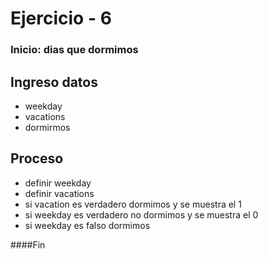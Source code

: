 # Ejercicio - 6

### Inicio: dias que dormimos

## Ingreso datos

 + weekday
 + vacations
 + dormirmos
 
## Proceso

 + definir weekday
 + definir vacations
 + si vacation es verdadero dormimos y se muestra el 1
 + si weekday es verdadero no  dormimos y se muestra el 0
 + si weekday es falso dormimos

####Fin